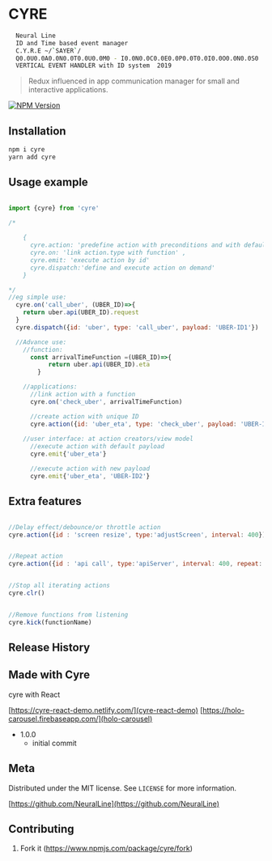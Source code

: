 # CYRE

```sh
  Neural Line
  ID and Time based event manager
  C.Y.R.E ~/`SAYER`/
  Q0.0U0.0A0.0N0.0T0.0U0.0M0 - I0.0N0.0C0.0E0.0P0.0T0.0I0.0O0.0N0.0S0
  VERTICAL EVENT HANDLER with ID system  2019 

```


> Redux influenced in app communication manager for small and interactive applications. 

[![NPM Version][npm-image]][npm-url]


## Installation


```sh
npm i cyre
yarn add cyre
```

## Usage example
```js

import {cyre} from 'cyre'

/*
  
    {
      cyre.action: 'predefine action with preconditions and with default payload',
      cyre.on: 'link action.type with function' , 
      cyre.emit: 'execute action by id'
      cyre.dispatch:'define and execute action on demand'
    }

*/  
//eg simple use:
  cyre.on('call_uber', (UBER_ID)=>{
    return uber.api(UBER_ID).request
  }
  cyre.dispatch({id: 'uber', type: 'call_uber', payload: 'UBER-ID1'})

  //Advance use:
    //function:
      const arrivalTimeFunction =(UBER_ID)=>{
           return uber.api(UBER_ID).eta
        }

    //applications:
      //link action with a function
      cyre.on('check_uber', arrivalTimeFunction)

      //create action with unique ID
      cyre.action({id: 'uber_eta', type: 'check_uber', payload: 'UBER-ID1'})      
    
    //user interface: at action creators/view model
      //execute action with default payload
      cyre.emit{'uber_eta'}

      //execute action with new payload
      cyre.emit{'uber_eta', 'UBER-ID2'}

```


## Extra features


```js

//Delay effect/debounce/or throttle action
cyre.action({id : 'screen resize', type:'adjustScreen', interval: 400})
```

```js

//Repeat action
cyre.action({id : 'api call', type:'apiServer', interval: 400, repeat: 10})
```

```js

//Stop all iterating actions
cyre.clr()
```
```js

//Remove functions from listening
cyre.kick(functionName)
```



## Release History


## Made with Cyre

cyre with React

[https://cyre-react-demo.netlify.com/](cyre-react-demo)
[https://holo-carousel.firebaseapp.com/](holo-carousel)



* 1.0.0
    * initial commit

## Meta

Distributed under the MIT license. See ``LICENSE`` for more information.

[https://github.com/NeuralLine](https://github.com/NeuralLine)

## Contributing

1. Fork it (<https://www.npmjs.com/package/cyre/fork>)

<!-- Markdown link & img dfn's -->
[npm-image]: https://img.shields.io/npm/v/datadog-metrics.svg?style=flat-square
[npm-url]: https://www.npmjs.com/package/cyre
